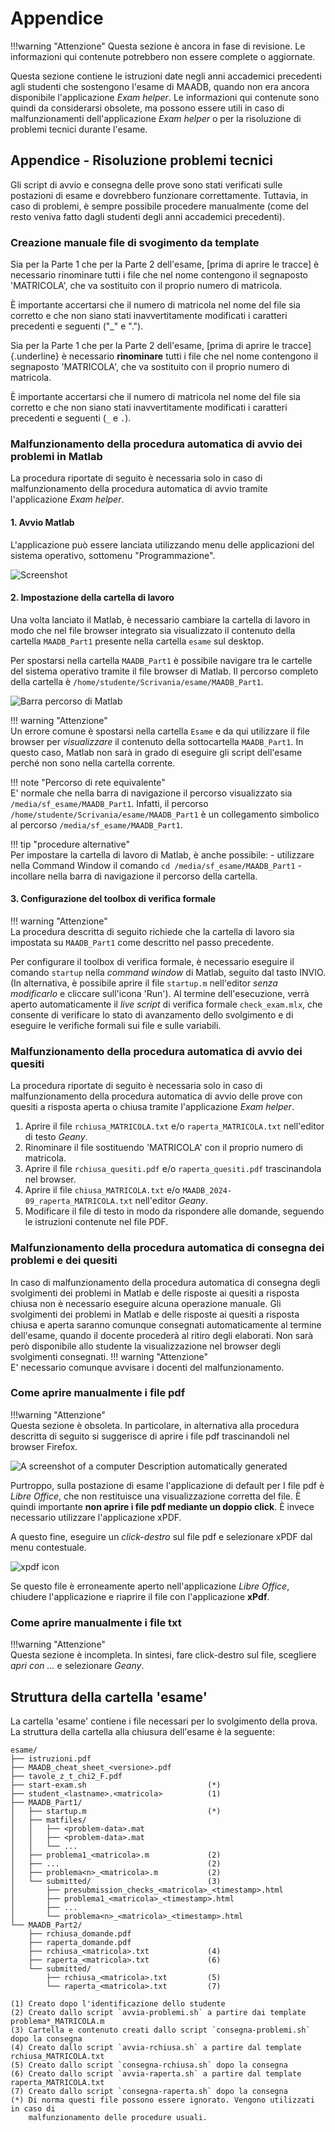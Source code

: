 # Appendice

!!!warning "Attenzione"
    Questa sezione è ancora in fase di revisione. Le informazioni qui contenute potrebbero non essere complete o aggiornate.

Questa sezione contiene le istruzioni date negli anni accademici precedenti agli studenti
che sostengono l'esame di MAADB, quando non era ancora disponibile l'applicazione
_Exam helper_. Le informazioni qui contenute sono quindi da considerarsi obsolete, ma
possono essere utili in caso di malfunzionamenti dell'applicazione _Exam helper_ o
per la risoluzione di problemi tecnici durante l'esame.

## Appendice - Risoluzione problemi tecnici

Gli script di avvio e consegna delle prove sono stati verificati sulle
postazioni di esame e dovrebbero funzionare correttamente. Tuttavia, in caso di
problemi, è sempre possibile procedere manualmente (come del resto veniva fatto
dagli studenti degli anni accademici precedenti).

### Creazione manuale file di svogimento da template

Sia per la Parte 1 che per la Parte 2 dell'esame, [prima di aprire le tracce] è necessario rinominare tutti i file che nel nome contengono il segnaposto 'MATRICOLA', che va sostituito con il proprio numero di matricola.

È importante accertarsi che il numero di matricola nel nome del file sia corretto e che non siano stati inavvertitamente modificati i caratteri precedenti e seguenti ("_" e ".").

Sia per la Parte 1 che per la Parte 2 dell'esame, [prima di aprire le
tracce]{.underline} è necessario **rinominare** tutti i file che nel
nome contengono il segnaposto 'MATRICOLA', che va sostituito con il
proprio numero di matricola.

È importante accertarsi che il numero di matricola nel nome del file sia
corretto e che non siano stati inavvertitamente modificati i caratteri
precedenti e seguenti (`_` e `.`).

### Malfunzionamento della procedura automatica di avvio dei problemi in Matlab

La procedura riportate di seguito è necessaria solo in caso di malfunzionamento
della procedura automatica di avvio tramite l'applicazione _Exam helper_.

#### 1. Avvio Matlab

L'applicazione può essere lanciata utilizzando menu delle applicazioni del sistema
operativo, sottomenu "Programmazione".

![Screenshot](./img/start-matlab.png)

#### 2. Impostazione della cartella di lavoro

Una volta lanciato il Matlab, è necessario cambiare la cartella di lavoro in
modo che nel file browser integrato sia visualizzato il contenuto della cartella
`MAADB_Part1` presente nella cartella `esame` sul desktop.

Per spostarsi nella cartella `MAADB_Part1` è possibile navigare tra le cartelle
del sistema operativo tramite il file browser di Matlab. Il percorso completo
della cartella è `/home/studente/Scrivania/esame/MAADB_Part1`.

![Barra percorso di Matlab](img/media/image4.png)

!!! warning "Attenzione"  
    Un errore comune è spostarsi nella cartella `Esame` e da qui
    utilizzare il file browser per _visualizzare_ il contenuto della sottocartella
    `MAADB_Part1`. In questo caso, Matlab non sarà in grado di eseguire gli script
    dell'esame perché non sono nella cartella corrente.

!!! note "Percorso di rete equivalente"  
    E' normale che nella barra di navigazione il
    percorso visualizzato sia `/media/sf_esame/MAADB_Part1`. Infatti, il percorso
    `/home/studente/Scrivania/esame/MAADB_Part1` è un collegamento simbolico al percorso
    `/media/sf_esame/MAADB_Part1`.

!!! tip "procedure alternative"  
    Per impostare la cartella di lavoro di Matlab, è anche possibile:
    - utilizzare nella Command Window il comando `cd /media/sf_esame/MAADB_Part1`
    - incollare nella barra di navigazione il percorso della cartella.

#### 3. Configurazione del toolbox di verifica formale

!!! warning "Attenzione"  
    La procedura descritta di seguito richiede che la cartella di lavoro sia impostata su
    `MAADB_Part1` come descritto nel passo precedente.

Per configurare il toolbox di verifica formale, è necessario eseguire il
comando `startup` nella _command window_ di Matlab, seguito dal tasto INVIO.
(In alternativa, è possibile aprire il file `startup.m` nell'editor _senza modificarlo_ e cliccare sull'icona 'Run').
Al termine dell'esecuzione, verrà aperto automaticamente il _live script_ di verifica formale
`check_exam.mlx`, che consente di verificare lo stato di avanzamento dello svolgimento e di
eseguire le verifiche formali sui file e sulle variabili.

### Malfunzionamento della procedura automatica di avvio dei quesiti

La procedura riportate di seguito è necessaria solo in caso di malfunzionamento
della procedura automatica di avvio delle prove con quesiti a risposta aperta o
chiusa tramite l'applicazione _Exam helper_.

1. Aprire il file `rchiusa_MATRICOLA.txt` e/o `raperta_MATRICOLA.txt` nell'editor di testo _Geany_.
2. Rinominare il file sostituendo 'MATRICOLA' con il proprio numero di matricola.
3. Aprire il file `rchiusa_quesiti.pdf` e/o `raperta_quesiti.pdf` trascinandola nel browser.
4. Aprire il file `chiusa_MATRICOLA.txt` e/o `MAADB_2024-09_raperta_MATRICOLA.txt` nell'editor _Geany_.
5. Modificare il file di testo in modo da rispondere alle domande, seguendo le istruzioni contenute nel file PDF.

### Malfunzionamento della procedura automatica di consegna dei problemi e dei quesiti

In caso di malfunzionamento della procedura automatica di consegna degli
svolgimenti dei problemi in Matlab e delle risposte ai quesiti a risposta chiusa
non è necessario eseguire alcuna operazione manuale.
Gli svolgimenti dei problemi in Matlab e delle risposte ai quesiti a risposta chiusa e aperta saranno comunque consegnati automaticamente al termine dell'esame, quando il docente procederà al ritiro degli elaborati.
Non sarà però disponibile allo studente la visualizzazione nel browser degli svolgimenti consegnati.
!!! warning "Attenzione"  
    E' necessario comunque avvisare i docenti del malfunzionamento.

### Come aprire manualmente i file pdf

!!!warning "Attenzione"  
    Questa sezione è obsoleta. In particolare, in
    alternativa alla procedura descritta di seguito si suggerisce di aprire i
    file pdf trascinandoli nel browser Firefox.

![A screenshot of a computer Description automatically
generated](img/media/image1.png)

Purtroppo, sulla postazione di esame
l'applicazione di default per I file pdf è _Libre Office_, che non
restituisce una visualizzazione corretta del file. È quindi
importante **non aprire i file pdf mediante un doppio click**. È invece
necessario utilizzare l'applicazione xPDF.

A questo fine, eseguire un _click-destro_ sul file pdf e
selezionare xPDF dal menu contestuale.

<!-- ![When It Comes to Installation, xPDF Has a Hex on
It](./img/media/image2.jpeg){width="0.7513888888888889in"
height="0.5631944444444444in"} -->

<!-- [<img src="./img/media/image2.jpeg" width="64"/>](./img/media/image2.jpeg) -->
![xpdf icon](img/media/image2.jpeg)

Se questo file è erroneamente aperto
nell'applicazione _Libre Office_, chiudere l'applicazione e riaprire il
file con l'applicazione **xPdf**.

### Come aprire manualmente i file txt

!!!warning "Attenzione"  
    Questa sezione è incompleta. In sintesi, fare click-destro sul file, scegliere _apri con ..._ e selezionare _Geany_.

## Struttura della cartella 'esame'

La cartella 'esame' contiene i file necessari per lo svolgimento della prova. La
struttura della cartella alla chiusura dell'esame è la seguente:

```plain
esame/
├── istruzioni.pdf
├── MAADB_cheat_sheet_<versione>.pdf
├── tavole_z_t_chi2_F.pdf
├── start-exam.sh                           (*)
├── student_<lastname>.<matricola>          (1)
├── MAADB_Part1/
│   ├── startup.m                           (*)
│   ├── matfiles/
│   │   ├── <problem-data>.mat
│   │   ├── <problem-data>.mat
│   │   └── ...
│   ├── problema1_<matricola>.m             (2)
│   ├── ...                                 (2)
│   ├── problema<n>_<matricola>.m           (2)
│   └── submitted/                          (3)
│       ├── presubmission_checks_<matricola>_<timestamp>.html
│       ├── problema1_<matricola>_<timestamp>.html
│       ├── ...
│       └── problema<n>_<matricola>_<timestamp>.html
└── MAADB_Part2/
    ├── rchiusa_domande.pdf
    ├── raperta_domande.pdf
    ├── rchiusa_<matricola>.txt             (4)
    ├── raperta_<matricola>.txt             (6)
    └── submitted/
        ├── rchiusa_<matricola>.txt         (5)
        └── raperta_<matricola>.txt         (7)

(1) Creato dopo l'identificazione dello studente
(2) Creato dallo script `avvia-problemi.sh` a partire dai template problema*_MATRICOLA.m
(3) Cartella e contenuto creati dallo script `consegna-problemi.sh` dopo la consegna
(4) Creato dallo script `avvia-rchiusa.sh` a partire dal template rchiusa_MATRICOLA.txt
(5) Creato dallo script `consegna-rchiusa.sh` dopo la consegna
(6) Creato dallo script `avvia-raperta.sh` a partire dal template raperta_MATRICOLA.txt
(7) Creato dallo script `consegna-raperta.sh` dopo la consegna
(*) Di norma questi file possono essere ignorato. Vengono utilizzati in caso di 
    malfunzionamento delle procedure usuali.
```
<!-- 
Struttura della cartella 'esame' con sottocartelle `templates/`
esame/
├── istruzioni.pdf
├── MAADB_cheat_sheet_<versione>.pdf
├── tavole_z_t_chi2_F.pdf
├── start-exam.sh                           (*)
├── student_<lastname>.<matricola>          (1)
├── MAADB_Part1/
│   ├── 1-avvia-problemi.sh
│   ├── 2-consegna-problemi.sh
│   ├── startup.m                           (*)
│   ├── templates/
│   │   ├── problema1_MATRICOLA.m
│   │   ├── ...
│   │   └── problema<n>_MATRICOLA.m
│   ├── matfiles/
│   │   ├── <problem-data>.mat
│   │   ├── <problem-data>.mat
│   │   └── ...
│   ├── problema1_<matricola>.m             (2)
│   ├── ...                                 (2)
│   ├── problema<n>_<matricola>.m           (2)
│   └── submitted/                          (3)
│       ├── presubmission_checks_<matricola>_<timestamp>.html
│       ├── problema1_<matricola>_<timestamp>.html
│       ├── ...
│       └── problema<n>_<matricola>_<timestamp>.html
└── MAADB_Part2/
    ├── 1-avvia-rchiusa.sh
    ├── 2-consegna-rchiusa.sh
    ├── 3-avvia-raperta.sh
    ├── 4-consegna-raperta.sh
    ├── domande-rchiusa.pdf
    ├── domande-raperta.pdf
    ├── templates/
    │   ├── rchiusa_MATRICOLA.txt
    │   └── raperta_MATRICOLA.txt
    ├── rchiusa_<matricola>.txt             (4)
    ├── raperta_<matricola>.txt             (6)
    └── submitted/
        ├── rchiusa_<matricola>.txt         (5)
        └── raperta_<matricola>.txt         (7)

 -->